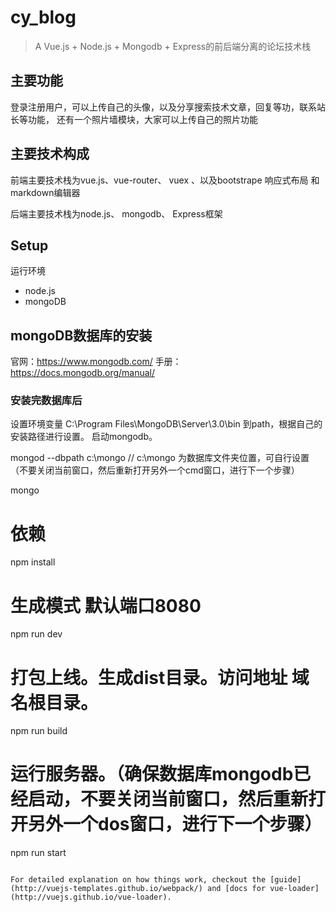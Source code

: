 # cy_blog

> A Vue.js + Node.js + Mongodb + Express的前后端分离的论坛技术栈

## 主要功能
登录注册用户，可以上传自己的头像，以及分享搜索技术文章，回复等功，联系站长等功能，
还有一个照片墙模块，大家可以上传自己的照片功能

## 主要技术构成
前端主要技术栈为vue.js、vue-router、 vuex 、以及bootstrape 响应式布局 和 markdown编辑器

后端主要技术栈为node.js、 mongodb、 Express框架

## Setup

运行环境
- node.js
- mongoDB

## mongoDB数据库的安装

官网：https://www.mongodb.com/
手册：https://docs.mongodb.org/manual/

### 安装完数据库后

设置环境变量 C:\Program Files\MongoDB\Server\3.0\bin 到path，根据自己的安装路径进行设置。
启动mongodb。

mongod --dbpath c:\mongo      // c:\mongo 为数据库文件夹位置，可自行设置（不要关闭当前窗口，然后重新打开另外一个cmd窗口，进行下一个步骤）

mongo 


# 依赖
npm install

# 生成模式 默认端口8080
npm run dev

# 打包上线。生成dist目录。访问地址 域名根目录。
npm run build

# 运行服务器。（确保数据库mongodb已经启动，不要关闭当前窗口，然后重新打开另外一个dos窗口，进行下一个步骤）
npm run start
```

For detailed explanation on how things work, checkout the [guide](http://vuejs-templates.github.io/webpack/) and [docs for vue-loader](http://vuejs.github.io/vue-loader).
